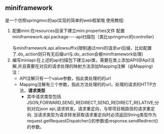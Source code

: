 ## miniframework
是一个仿照springmvc的api实现的简单的web框架哦
使用教程:
1. 配置mini:在resources目录下建立mini.properties文件
配置miniframework.api.package----api扫描包（类比springmvc的controller)<br>   
与miniframework.api.allowsuffix(限制通过mini的请求uri后缀，比如配置了.do,.action则只有无后缀url与.do,.action会被miniframework处理)
2. 编写miniapi:在上述的api扫描包下建立api类，需要在类上添加API(@Api)注解,并且需要在对应的请求处理的映射方法添加Mapping注解（@Mapping)
          注：
    - API注解只有一个value参数，指此类处理的的url
    - Mapping注解有三个参数，指此方法处理的的url，处理的请求的HTTP方法，**请求类型**
        - 其中请求类型包括 JSON,FORWARD,SEND_REDIRECT,SEND_REDIRECT_RELATIVE;分别对应json api,请求转发，请求重定向，与带项目根路径的请求重定向.
        当请求类型为请求转发获取请求重定向时必须返回String类型作为request.getRequestDispatcher()的参数或response.sendRedirect()的参数。